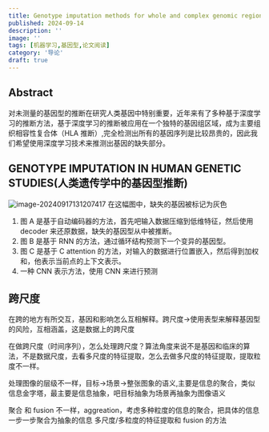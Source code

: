 ```yaml
---
title: Genotype imputation methods for whole and complex genomic regions utilizing deep learning technology
published: 2024-09-14
description: ''
image: ''
tags: [机器学习,基因型,论文阅读]
category: '导论'
draft: true 
---
```


## Abstract

对未测量的基因型的推断在研究人类基因中特别重要，近年来有了多种基于深度学习的推断方法，基于深度学习的推断被应用在一个独特的基因组区域，成为主要组织相容性复合体（HLA 推断）,完全检测出所有的基因序列是比较昂贵的，因此我们希望使用深度学习技术来推测出基因的缺失部分。

## GENOTYPE IMPUTATION IN HUMAN GENETIC STUDIES(人类遗传学中的基因型推断)

![image-20240917131207417](https://picture-bed-1325530970.cos.ap-nanjing.myqcloud.com/image-20240917131207417.png)
在这幅图中，缺失的基因被标记为灰色

1. 图 A 是基于自动编码器的方法，首先吧输入数据压缩到低维特征，然后使用 decoder 来还原数据，缺失的基因型从中被推断。
2. 图 B 是基于 RNN 的方法，通过循环结构预测下一个变异的基因型。
3. 图 C 是基于 C attention 的方法，对输入的数据进行位置嵌入，然后得到加权和，他表示当前点的上下文表示。
4. 一种 CNN 表示方法，使用 CNN 来进行预测

## 跨尺度

在跨的地方有所交互，基因和影响怎么互相解释。跨尺度->使用表型来解释基因型的风险，互相涵盖，这是数据上的跨尺度

在做跨尺度（时间序列），怎么处理跨尺度？算法角度来说不是基因和临床的算法，不是数据尺度，去看多尺度的特征提取，怎么去做多尺度的特征提取，提取粒度不一样。

处理图像的层级不一样，目标->场景->整张图象的语义,主要是信息的聚合，类似信息金字塔，最主要是信息抽象，吧目标抽象为场景再抽象为图像语义

聚合 和 fusion 不一样，aggreation，考虑多种粒度的信息的聚合，把具体的信息一步一步聚合为抽象的信息
多尺度/多粒度的特征提取和 fusion 的方法
